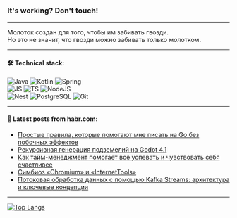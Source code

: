 ### It's working? Don't touch!

---
Молоток создан для того, чтобы им забивать гвозди. <br>
Но это не значит, что гвозди можно забивать только молотком.

---

#### 🛠️ Technical stack:

![Java](https://img.shields.io/badge/Java-informational?logo=Oracle&style=flat&logoColor=white&color=FF4500)
![Kotlin](https://img.shields.io/badge/Kotlin-informational?logo=Kotlin&style=flat&logoColor=white&color=774D97)
![Spring](https://img.shields.io/badge/SpringBoot-informational?logo=SpringBoot&style=flat&logoColor=white&color=6DB33F) <br>
![JS](https://img.shields.io/badge/JS-informational?logo=javaScript&style=flat&logoColor=black&color=F7Df1E)
![TS](https://img.shields.io/badge/TypeScript-informational?logo=typeScript&style=flat&logoColor=black&color=0667A8)
![NodeJS](https://img.shields.io/badge/NodeJS-informational?logo=node.js&style=flat&logoColor=white&color=70A760) <br>
![Nest](https://img.shields.io/badge/NestJS-informational?logo=NestJS&style=flat&logoColor=white&color=E0234E)
![PostgreSQL](https://img.shields.io/badge/PostgreSQL-informational?logo=PostgreSQL&style=flat&logoColor=white&color=DAA520)
![Git](https://img.shields.io/badge/Git-informational?logo=git&style=flat&logoColor=white&color=778899)

___

#### 💬 Latest posts from habr.com:

<!-- BLOG-POST-LIST:START -->
- [Простые правила, которые помогают мне писать на Go без побочных эффектов](https://habr.com/ru/companies/yadro/articles/747308/?utm_source=habrahabr&utm_medium=rss&utm_campaign=747308)
- [Рекурсивная генерация подземелий на Godot 4.1](https://habr.com/ru/articles/747660/?utm_source=habrahabr&utm_medium=rss&utm_campaign=747660)
- [Как тайм-менеджмент помогает всё успевать и чувствовать себя счастливее](https://habr.com/ru/companies/yandex_praktikum/articles/747196/?utm_source=habrahabr&utm_medium=rss&utm_campaign=747196)
- [Симбиоз «Chromium» и «InternetTools»](https://habr.com/ru/articles/739728/?utm_source=habrahabr&utm_medium=rss&utm_campaign=739728)
- [Потоковая обработка данных с помощью Kafka Streams: архитектура и ключевые концепции](https://habr.com/ru/articles/747658/?utm_source=habrahabr&utm_medium=rss&utm_campaign=747658)
<!-- BLOG-POST-LIST:END -->

---
[![Top Langs](https://github-readme-stats-git-master-advtsetting-gmailcom.vercel.app/api/top-langs/?username=zloylis&langs_count=10&hide_title=false&title_color=e6edf3&size_weight=0.5&count_weight=0.5&layout=compact&hide_border=true&theme=dracula)](https://github.com/zloylis)

<!-- ![GitHub stats](https://github-readme-stats-git-master-advtsetting-gmailcom.vercel.app/api?username=zloylis&show_icons=true&hide_border=true&theme=dracula&hide_title=true&include_all_commits=true&count_private=true&hide=contribs&hide_rank=true) -->
